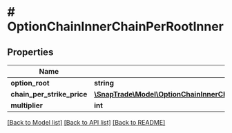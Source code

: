 # # OptionChainInnerChainPerRootInner

## Properties

Name | Type | Description | Notes
------------ | ------------- | ------------- | -------------
**option_root** | **string** |  | [optional]
**chain_per_strike_price** | [**\SnapTrade\Model\OptionChainInnerChainPerRootInnerChainPerStrikePriceInner[]**](OptionChainInnerChainPerRootInnerChainPerStrikePriceInner.md) |  | [optional]
**multiplier** | **int** |  | [optional]

[[Back to Model list]](../../README.md#models) [[Back to API list]](../../README.md#endpoints) [[Back to README]](../../README.md)

